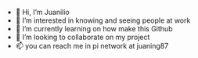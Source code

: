 - 👋 Hi, I’m Juanilio
- 👀 I’m interested in knowing and seeing people at work
- 🌱 I’m currently learning on how make this Github
- 💞️ I’m looking to collaborate on my project
- 📫  you can reach me in pi network at juaning87
<!---
juaning87/juaning87 is a ✨ special ✨ repository because its `README.md` (this file) appears on your GitHub profile.
You can click the Preview link to take a look at your changes.
--->
